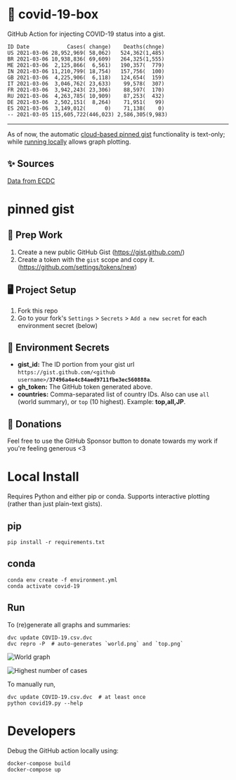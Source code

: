 # 🏥 covid-19-box

GitHub Action for injecting COVID-19 status into a gist.

```
ID Date            Cases( change)    Deaths(chnge)
US 2021-03-06 28,952,969( 58,062)   524,362(1,485)
BR 2021-03-06 10,938,836( 69,609)   264,325(1,555)
ME 2021-03-06  2,125,866(  6,561)   190,357(  779)
IN 2021-03-06 11,210,799( 18,754)   157,756(  100)
GB 2021-03-06  4,225,906(  6,118)   124,654(  159)
IT 2021-03-06  3,046,762( 23,633)    99,578(  307)
FR 2021-03-06  3,942,243( 23,306)    88,597(  170)
RU 2021-03-06  4,263,785( 10,909)    87,253(  432)
DE 2021-03-06  2,502,151(  8,264)    71,951(   99)
ES 2021-03-06  3,149,012(      0)    71,138(    0)
-- 2021-03-05 115,605,722(446,023) 2,586,305(9,983)
```

---

As of now, the automatic [cloud-based pinned gist](#pinned-gist) functionality is text-only;
while [running locally](#local-install) allows graph plotting.

## ✨ Sources

[Data from ECDC](https://www.ecdc.europa.eu/en/publications-data/download-todays-data-geographic-distribution-covid-19-cases-worldwide)

# pinned gist

## 🎒 Prep Work
1. Create a new public GitHub Gist (https://gist.github.com/)
1. Create a token with the `gist` scope and copy it. (https://github.com/settings/tokens/new)

## 🖥 Project Setup
1. Fork this repo
1. Go to your fork's `Settings` > `Secrets` > `Add a new secret` for each environment secret (below)

## 🤫 Environment Secrets
- **gist_id:** The ID portion from your gist url `https://gist.github.com/<github username>/`**`37496a4e4c84aed9711fbe3ec560888a`**.
- **gh_token:** The GitHub token generated above.
- **countries:** Comma-separated list of country IDs. Also can use `all` (world summary), or `top` (10 highest). Example: **top,all,JP**.

## 💸 Donations

Feel free to use the GitHub Sponsor button to donate towards my work if you're feeling generous <3

# Local Install

Requires Python and either pip or conda. Supports interactive plotting (rather than just plain-text gists).

## pip

```
pip install -r requirements.txt
```

## conda

```
conda env create -f environment.yml
conda activate covid-19
```

## Run

To (re)generate all graphs and summaries:

```
dvc update COVID-19.csv.dvc
dvc repro -P  # auto-generates `world.png` and `top.png`
```

![World graph](world.png)

![Highest number of cases](top.png)

To manually run,

```
dvc update COVID-19.csv.dvc  # at least once
python covid19.py --help
```

# Developers

Debug the GitHub action locally using:

```
docker-compose build
docker-compose up
```
